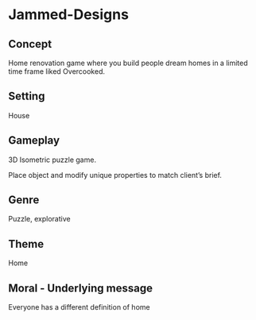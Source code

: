 # Jammed-Designs

## Concept
Home renovation game where you build people dream homes in a limited time frame liked Overcooked.

## Setting
House

## Gameplay
3D Isometric puzzle game. 

Place object and modify unique properties to match client’s brief.

## Genre
Puzzle, explorative

## Theme
Home

## Moral - Underlying message
Everyone has a different definition of home

